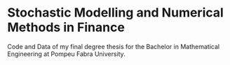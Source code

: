 # Stochastic Modelling and Numerical Methods in Finance
Code and Data of my final degree thesis for the Bachelor in Mathematical Engineering at Pompeu Fabra University.

